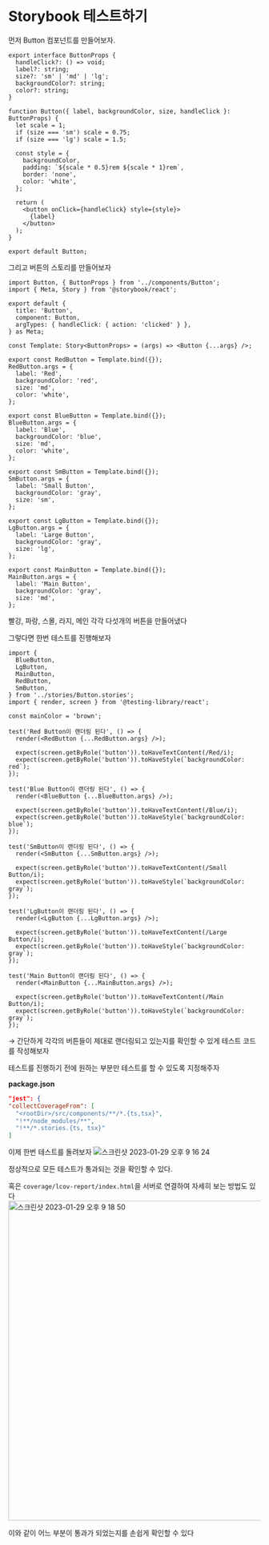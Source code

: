 # Storybook 테스트하기

먼저 Button 컴포넌트를 만들어보자.

```tsx
export interface ButtonProps {
  handleClick?: () => void;
  label?: string;
  size?: 'sm' | 'md' | 'lg';
  backgroundColor?: string;
  color?: string;
}

function Button({ label, backgroundColor, size, handleClick }: ButtonProps) {
  let scale = 1;
  if (size === 'sm') scale = 0.75;
  if (size === 'lg') scale = 1.5;

  const style = {
    backgroundColor,
    padding: `${scale * 0.5}rem ${scale * 1}rem`,
    border: 'none',
    color: 'white',
  };

  return (
    <button onClick={handleClick} style={style}>
      {label}
    </button>
  );
}

export default Button;
```

그리고 버튼의 스토리를 만들어보자

```tsx
import Button, { ButtonProps } from '../components/Button';
import { Meta, Story } from '@storybook/react';

export default {
  title: 'Button',
  component: Button,
  argTypes: { handleClick: { action: 'clicked' } },
} as Meta;

const Template: Story<ButtonProps> = (args) => <Button {...args} />;

export const RedButton = Template.bind({});
RedButton.args = {
  label: 'Red',
  backgroundColor: 'red',
  size: 'md',
  color: 'white',
};

export const BlueButton = Template.bind({});
BlueButton.args = {
  label: 'Blue',
  backgroundColor: 'blue',
  size: 'md',
  color: 'white',
};

export const SmButton = Template.bind({});
SmButton.args = {
  label: 'Small Button',
  backgroundColor: 'gray',
  size: 'sm',
};

export const LgButton = Template.bind({});
LgButton.args = {
  label: 'Large Button',
  backgroundColor: 'gray',
  size: 'lg',
};

export const MainButton = Template.bind({});
MainButton.args = {
  label: 'Main Button',
  backgroundColor: 'gray',
  size: 'md',
};
```

빨강, 파랑, 스몰, 라지, 메인 각각 다섯개의 버튼을 만들어냈다

그렇다면 한번 테스트를 진행해보자

```tsx
import {
  BlueButton,
  LgButton,
  MainButton,
  RedButton,
  SmButton,
} from '../stories/Button.stories';
import { render, screen } from '@testing-library/react';

const mainColor = 'brown';

test('Red Button이 랜더링 된다', () => {
  render(<RedButton {...RedButton.args} />);

  expect(screen.getByRole('button')).toHaveTextContent(/Red/i);
  expect(screen.getByRole('button')).toHaveStyle(`backgroundColor: red`);
});

test('Blue Button이 랜더링 된다', () => {
  render(<BlueButton {...BlueButton.args} />);

  expect(screen.getByRole('button')).toHaveTextContent(/Blue/i);
  expect(screen.getByRole('button')).toHaveStyle(`backgroundColor: blue`);
});

test('SmButton이 랜더링 된다', () => {
  render(<SmButton {...SmButton.args} />);

  expect(screen.getByRole('button')).toHaveTextContent(/Small Button/i);
  expect(screen.getByRole('button')).toHaveStyle(`backgroundColor: gray`);
});

test('LgButton이 랜더링 된다', () => {
  render(<LgButton {...LgButton.args} />);

  expect(screen.getByRole('button')).toHaveTextContent(/Large Button/i);
  expect(screen.getByRole('button')).toHaveStyle(`backgroundColor: gray`);
});

test('Main Button이 랜더링 된다', () => {
  render(<MainButton {...MainButton.args} />);

  expect(screen.getByRole('button')).toHaveTextContent(/Main Button/i);
  expect(screen.getByRole('button')).toHaveStyle(`backgroundColor: gray`);
});
```

→ 간단하게 각각의 버튼들이 제대로 랜더링되고 있는지를 확인할 수 있게 테스트 코드를 작성해보자

테스트를 진행하기 전에 원하는 부분만 테스트를 할 수 있도록 지정해주자

**package.json**

```json
"jest": {
"collectCoverageFrom": [
  "<rootDir>/src/components/**/*.{ts,tsx}",
  "!**/node_modules/**",
  "!**/*.stories.{ts, tsx}"
]
```

이제 한번 테스트를 돌려보자
![스크린샷 2023-01-29 오후 9 16 24](https://user-images.githubusercontent.com/50559373/215325765-4083572d-fa3b-407a-a53b-9e275de2b406.png)


정상적으로 모든 테스트가 통과되는 것을 확인할 수 있다.

혹은 `coverage/lcov-report/index.html`을 서버로 연결하여 자세히 보는 방법도 있다
<img width="639" alt="스크린샷 2023-01-29 오후 9 18 50" src="https://user-images.githubusercontent.com/50559373/215325768-2f7c0206-5885-4f9e-aa53-17318db91843.png">

이와 같이 어느 부분이 통과가 되었는지를 손쉽게 확인할 수 있다
